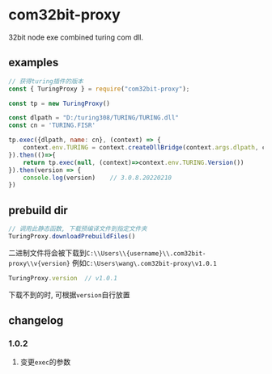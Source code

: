 # com32bit-proxy
32bit node exe combined turing com dll.

## examples

```js
// 获得turing插件的版本
const { TuringProxy } = require("com32bit-proxy");

const tp = new TuringProxy()

const dlpath = "D:/turing308/TURING/TURING.dll"
const cn = 'TURING.FISR'

tp.exec({dlpath, name: cn}, (context) => {
	context.env.TURING = context.createDllBridge(context.args.dlpath, context.args.name)
}).then(()=>{
	return tp.exec(null, (context)=>context.env.TURING.Version())
}).then(version => {
	console.log(version)	// 3.0.8.20220210
})
```

## prebuild dir

```js
// 调用此静态函数, 下载预编译文件到指定文件夹
TuringProxy.downloadPrebuildFiles()
```

二进制文件将会被下载到`C:\\Users\\{username}\\.com32bit-proxy\\v{version}`
例如`C:\Users\wang\.com32bit-proxy\v1.0.1`

```js
TuringProxy.version  // v1.0.1
```

下载不到的时, 可根据`version`自行放置

## changelog

### 1.0.2 

1. 变更`exec`的参数 